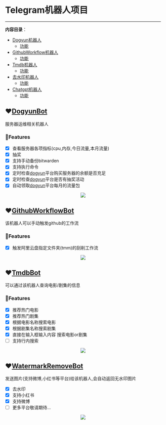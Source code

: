 # Telegram机器人项目

---
**内容目录**：
- [Dogyun机器人](#DogyunBot)
  - [功能](#features)
- [GithubWorkflow机器人](#GithubWorkflowBot)
    - [功能](#features)
- [Tmdb机器人](#TmdbBot)
    - [功能](#features)
- [去水印机器人](#WatermarkRemoveBot)
    - [功能](#features)
- [Chatgpt机器人](#DogyunBot)
    - [功能](#features)


## ❤️[DogyunBot](https://t.me/DogyunBot)

服务器运维相关机器人

### 🌈Features

- [x] 查看服务器各项指标(cpu,内存,今日流量,本月流量)
- [x] 抽奖
- [x] 支持手动备份bitwarden
- [x] 支持执行命令
- [x] 定时检查[dogyun](https://www.dogyun.com/)平台购买服务器的余额是否充足
- [x] 定时检查[dogyun](https://www.dogyun.com/)平台是否有抽奖活动
- [x] 自动领取[dogyun](https://www.dogyun.com/)平台每月的流量包

<p align="center">
  <img src="https://media.giphy.com/media/v1.Y2lkPTc5MGI3NjExZ3Fzb3FpaW16ZzQ4d2RxNXBkcHFvNWRnbjU0cW52Yzc3ZXQ5M2NuOSZlcD12MV9pbnRlcm5hbF9naWZfYnlfaWQmY3Q9Zw/lvnjNhtX2vdDSy3zZm/giphy.gif" />
</p>

## ❤️[GithubWorkflowBot](https://t.me/github_workflow_action_bot)

该机器人可以手动触发github的工作流

### 🌈Features

- [x] 触发阿里云盘指定文件夹(tmm)的刮削工作流

<p align="center">
  <img src="https://media.giphy.com/media/v1.Y2lkPTc5MGI3NjExODh6am04OXVpZnhnYTdtdmsyazhibWgwNm92MmRzNTE1YTUyYmMyYiZlcD12MV9pbnRlcm5hbF9naWZfYnlfaWQmY3Q9Zw/BKgCCwIn0RXYa1ht5G/giphy.gif" />
</p>

## ❤️[TmdbBot](https://t.me/movie_show_tmdb_bot)

可以通过该机器人查询电影/剧集的信息

### 🌈Features

- [x] 推荐热门电影
- [x] 推荐热门剧集
- [x] 根据电影名称搜索电影
- [x] 根据剧集名称搜索剧集
- [x] 直接在输入框输入内容 搜索电影or剧集
- [ ] 支持行内搜索

<p align="center">
  <img src="https://media.giphy.com/media/v1.Y2lkPTc5MGI3NjExazQwYmRmbHR1azlnaXE4bWx5cTU5N252amgyaG5yd3c4b245b2lidCZlcD12MV9pbnRlcm5hbF9naWZfYnlfaWQmY3Q9Zw/wEyNFt55yZex0j1uEs/giphy.gif" />
</p>

## ❤️[WatermarkRemoveBot](https://t.me/ncf_watermark_rm_bot)

发送图片(支持微博,小红书等平台)给该机器人,会自动返回无水印图片

- [x] 去水印
- [x] 支持小红书
- [x] 支持微博
- [ ] 更多平台敬请期待...

<p align="center">
  <img src="https://media.giphy.com/media/v1.Y2lkPTc5MGI3NjExdjl5Y3BvaDJieWV0cHZnY3JsdjV3ejN1a2MxeGtvbHJ6eWRtdzh3byZlcD12MV9pbnRlcm5hbF9naWZfYnlfaWQmY3Q9Zw/dXToQVoruFywwmjCrm/giphy.gif" />
</p>